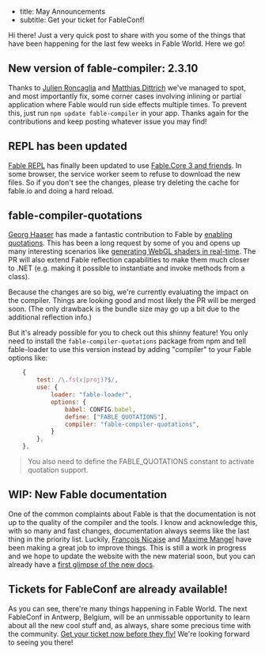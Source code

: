 - title: May Announcements
- subtitle: Get your ticket for FableConf!

Hi there! Just a very quick post to share with you some of the things that have been happening for the last few weeks in Fable World. Here we go!

## New version of fable-compiler: 2.3.10

Thanks to [Julien Roncaglia](https://twitter.com/virtualblackfox) and [Matthias Dittrich](https://twitter.com/matthi__d) we've managed to spot, and most importantly fix, some corner cases involving inlining or partial application where Fable would run side effects multiple times. To prevent this, just run `npm update fable-compiler` in your app. Thanks again for the contributions and keep posting whatever issue you may find!

## REPL has been updated

[Fable REPL](https://fable.io/repl) has finally been updated to use [Fable.Core 3 and friends](https://fable.io/blog/Announcing-2-2.html#fable-core-3). In some browser, the service worker seem to refuse to download the new files. So if you don't see the changes, please try deleting the cache for fable.io and doing a hard reload.

## fable-compiler-quotations

[Georg Haaser](https://github.com/krauthaufen) has made a fantastic contribution to Fable by [enabling quotations](https://github.com/fable-compiler/Fable/pull/1839). This has been a long request by some of you and opens up many interesting scenarios like [generating WebGL shaders in real-time](https://www.youtube.com/watch?v=s5rO0RUXXmo). The PR will also extend Fable reflection capabilities to make them much closer to .NET (e.g. making it possible to instantiate and invoke methods from a class).

Because the changes are so big, we're currently evaluating the impact on the compiler. Things are looking good and most likely the PR will be merged soon. (The only drawback is the bundle size may go up a bit due to the additional reflection info.)

But it's already possible for you to check out this shinny feature! You only need to install the `fable-compiler-quotations` package from npm and tell fable-loader to use this version instead by adding "compiler" to your Fable options like:

```js
    {
        test: /\.fs(x|proj)?$/,
        use: {
            loader: "fable-loader",
            options: {
                babel: CONFIG.babel,
                define: ["FABLE_QUOTATIONS"],
                compiler: "fable-compiler-quotations",
            }
        },
    },
```

> You also need to define the FABLE_QUOTATIONS constant to activate quotation support.

## WIP: New Fable documentation

One of the common complaints about Fable is that the documentation is not up to the quality of the compiler and the tools. I know and acknowledge this, with so many and fast changes, documentation always seems like the last thing in the priority list. Luckily, [François Nicaise](https://twitter.com/thewhitetigle) and [Maxime Mangel](https://twitter.com/MangelMaxime) have been making a great job to improve things. This is still a work in progress and we hope to update the website with the new material soon, but you can already have a [first glimpse of the new docs](https://fable.io/fable-doc/).

## Tickets for FableConf are already available!

As you can see, there're many things happening in Fable World. The next FableConf in Antwerp, Belgium, will be an unmissable opportunity to learn about all the new cool stuff and, as always, share some precious time with the community. [Get your ticket now before they fly!](https://fable.io/fableconf) We're looking forward to seeing you there!